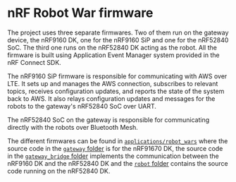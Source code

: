 # nRF Robot War firmware

The project uses three separate firmwares. Two of them run on the gateway device, the nRF9160 DK, one for the nRF9160 SiP and one for the nRF52840 SoC. The third one runs on the nRF52840 DK acting as the robot. All the firmware is built using Application Event Manager system provided in the nRF Connect SDK.

The nRF9160 SiP firmware is responsible for communicating with AWS over LTE. It sets up and manages the AWS connection, subscribes to relevant topics, receives configuration updates, and reports the state of the system back to AWS. It also relays configuration updates and messages for the robots to the gateway's nRF52840 SoC over UART.

The nRF52840 SoC on the gateway is responsible for communicating directly with the robots over Bluetooth Mesh.

The different firmwares can be found in [`applications/robot_wars`](./applications/robot_wars) where the source code in the [`gateway` folder](./applications/robot_wars/gateway) is for the nRF91670 DK, the source code in the [`gateway_bridge` folder](./applications/robot_wars/gateway_bridge) implements the communication between the nRF9160 DK and the nRF52840 DK and the [`robot` folder](./applications/robot_wars/robot) contains the source code running on the nRF52840 DK.
